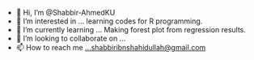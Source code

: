 - 👋 Hi, I’m @Shabbir-AhmedKU
- 👀 I’m interested in ... learning codes for R programming.
- 🌱 I’m currently learning ... Making forest plot from regression results.
- 💞️ I’m looking to collaborate on ...
- 📫 How to reach me ...shabbiribnshahidullah@gmail.com

<!---
Shabbir-AhmedKU/Shabbir-AhmedKU is a ✨ special ✨ repository because its `README.md` (this file) appears on your GitHub profile.
You can click the Preview link to take a look at your changes.
--->
